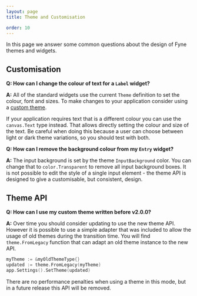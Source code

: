 ```yaml
---
layout: page
title: Theme and Customisation

order: 10
---
```


In this page we answer some common questions about the design of Fyne themes and widgets.

## Customisation

**Q: How can I change the colour of text for a `Label` widget?**

**A:** All of the standard widgets use the current `Theme` definition to set the colour, font and sizes. To make changes to your application consider using a 
[custom theme](/tutorials/custom-theme).

If your application requires text that is a different colour you can use the `canvas.Text` type instead.
That allows directly setting the colour and size of the text. Be careful when doing this because a user can choose between light or dark theme variations, so you should test with both.

**Q: How can I remove the background colour from my `Entry` widget?**

**A:** The input background is set by the theme `InputBackground` color. You can change that to `color.Transparent` to remove all input background boxes. It is not possible to edit the style of a single input element - the theme API is designed to give a customisable, but consistent, design.

## Theme API

**Q: How can I use my custom theme written before v2.0.0?**

**A:** Over time you should consider updating to use the new theme API. However it is possible to use a simple adapter that was included to allow the usage of old themes during the transition time. You will find `theme.FromLegacy` function that can adapt an old theme instance to the new API.

```go
myTheme := &myOldThemeType{}
updated := theme.FromLegacy(myTheme)
app.Settings().SetTheme(updated)
```

There are no performance penalties when using a theme in this mode, but in a future release this API will be removed.